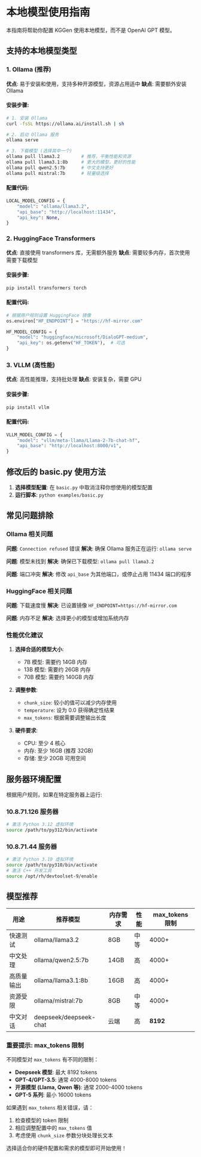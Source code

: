 # 本地模型使用指南

本指南将帮助你配置 KGGen 使用本地模型，而不是 OpenAI GPT 模型。

## 支持的本地模型类型

### 1. Ollama (推荐)

**优点**: 易于安装和使用，支持多种开源模型，资源占用适中
**缺点**: 需要额外安装 Ollama

#### 安装步骤:
```bash
# 1. 安装 Ollama
curl -fsSL https://ollama.ai/install.sh | sh

# 2. 启动 Ollama 服务
ollama serve

# 3. 下载模型 (选择其中一个)
ollama pull llama3.2        # 推荐，平衡性能和资源
ollama pull llama3.1:8b     # 更大的模型，更好的性能
ollama pull qwen2.5:7b      # 中文支持更好
ollama pull mistral:7b      # 轻量级选择
```

#### 配置代码:
```python
LOCAL_MODEL_CONFIG = {
    "model": "ollama/llama3.2",
    "api_base": "http://localhost:11434",
    "api_key": None,
}
```

### 2. HuggingFace Transformers

**优点**: 直接使用 transformers 库，无需额外服务
**缺点**: 需要较多内存，首次使用需要下载模型

#### 安装步骤:
```bash
pip install transformers torch
```

#### 配置代码:
```python
# 根据用户规则设置 HuggingFace 镜像
os.environ["HF_ENDPOINT"] = "https://hf-mirror.com"

HF_MODEL_CONFIG = {
    "model": "huggingface/microsoft/DialoGPT-medium",
    "api_key": os.getenv("HF_TOKEN"),  # 可选
}
```

### 3. VLLM (高性能)

**优点**: 高性能推理，支持批处理
**缺点**: 安装复杂，需要 GPU

#### 安装步骤:
```bash
pip install vllm
```

#### 配置代码:
```python
VLLM_MODEL_CONFIG = {
    "model": "vllm/meta-llama/Llama-2-7b-chat-hf",
    "api_base": "http://localhost:8000/v1",
}
```

## 修改后的 basic.py 使用方法

1. **选择模型配置**: 在 `basic.py` 中取消注释你想使用的模型配置
2. **运行脚本**: `python examples/basic.py`

## 常见问题排除

### Ollama 相关问题

**问题**: `Connection refused` 错误
**解决**: 确保 Ollama 服务正在运行: `ollama serve`

**问题**: 模型未找到
**解决**: 确保已下载模型: `ollama pull llama3.2`

**问题**: 端口冲突
**解决**: 修改 `api_base` 为其他端口，或停止占用 11434 端口的程序

### HuggingFace 相关问题

**问题**: 下载速度慢
**解决**: 已设置镜像 `HF_ENDPOINT=https://hf-mirror.com`

**问题**: 内存不足
**解决**: 选择更小的模型或增加系统内存

### 性能优化建议

1. **选择合适的模型大小**: 
   - 7B 模型: 需要约 14GB 内存
   - 13B 模型: 需要约 26GB 内存
   - 70B 模型: 需要约 140GB 内存

2. **调整参数**:
   - `chunk_size`: 较小的值可以减少内存使用
   - `temperature`: 设为 0.0 获得确定性结果
   - `max_tokens`: 根据需要调整输出长度

3. **硬件要求**:
   - CPU: 至少 4 核心
   - 内存: 至少 16GB (推荐 32GB)
   - 存储: 至少 20GB 可用空间

## 服务器环境配置

根据用户规则，如果在特定服务器上运行:

### 10.8.71.126 服务器
```bash
# 激活 Python 3.12 虚拟环境
source /path/to/py312/bin/activate
```

### 10.8.71.44 服务器
```bash
# 激活 Python 3.10 虚拟环境
source /path/to/py310/bin/activate
# 激活 C++ 开发工具
source /opt/rh/devtoolset-9/enable
```

## 模型推荐

| 用途 | 推荐模型 | 内存需求 | 性能 | max_tokens 限制 |
|------|----------|----------|------|----------------|
| 快速测试 | ollama/llama3.2 | 8GB | 中等 | 4000+ |
| 中文处理 | ollama/qwen2.5:7b | 14GB | 高 | 4000+ |
| 高质量输出 | ollama/llama3.1:8b | 16GB | 高 | 4000+ |
| 资源受限 | ollama/mistral:7b | 8GB | 中等 | 4000+ |
| 中文对话 | deepseek/deepseek-chat | 云端 | 高 | **8192** |

### 重要提示: max_tokens 限制

不同模型对 `max_tokens` 有不同的限制：

- **Deepseek 模型**: 最大 8192 tokens
- **GPT-4/GPT-3.5**: 通常 4000-8000 tokens  
- **开源模型 (Llama, Qwen 等)**: 通常 2000-4000 tokens
- **GPT-5 系列**: 最小 16000 tokens

如果遇到 `max_tokens` 相关错误，请：
1. 检查模型的 token 限制
2. 相应调整配置中的 `max_tokens` 值
3. 考虑使用 `chunk_size` 参数分块处理长文本

选择适合你的硬件配置和需求的模型即可开始使用！